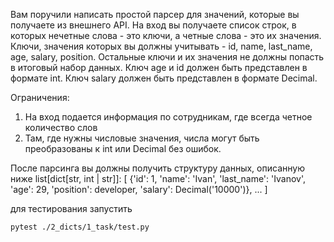 Вам поручили написать простой парсер для значений, которые вы получаете из внешнего API.
На вход вы получаете список строк, в которых нечетные слова - это ключи, а четные слова - это их значения.
Ключи, значения которых вы должны учитывать - id, name, last_name, age, salary, position. Остальные ключи и их значения
не должны попасть в итоговый набор данных.
Ключ age и id должен быть представлен в формате int.
Ключ salary должен быть представлен в формате Decimal.

Ограничения:
1) На вход подается информация по сотрудникам, где всегда четное количество слов
2) Там, где нужны числовые значения, числа могут быть преобразованы к int или Decimal без ошибок.

После парсинга вы должны получить структуру данных, описанную ниже  list[dict[str, int | str]]:
[
    {'id': 1, 'name': 'Ivan', 'last_name': 'Ivanov', 'age': 29, 'position': developer, 'salary': Decimal('10000')},
    ...
]

для тестирования запустить
```bash
pytest ./2_dicts/1_task/test.py
```